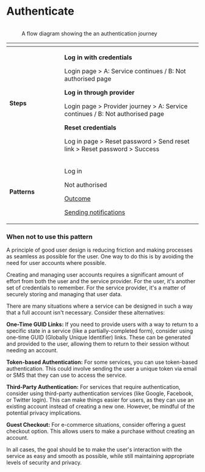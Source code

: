 # Authenticate



<figure><img src="../../.gitbook/assets/Authenticate.png" alt=""><figcaption><p>A flow diagram showing the an authentication journey</p></figcaption></figure>

<table data-header-hidden><thead><tr><th width="128"></th><th></th></tr></thead><tbody><tr><td><strong>Steps</strong> </td><td><p><strong>Log in with credentials</strong></p><p>Login page >  A: Service continues / B: Not authorised page</p><p></p><p><strong>Log in through provider</strong></p><p>Login page > Provider journey > A: Service continues / B: Not authorised page</p><p></p><p><strong>Reset credentials</strong></p><p>Log in page > Reset password > Send reset link > Reset password > Success</p></td></tr><tr><td><strong>Patterns</strong></td><td><p>Log in</p><p>Not authorised</p><p><a href="outcome.md">Outcome</a></p><p><a href="sending-notifications.md">Sending notifications</a></p></td></tr></tbody></table>

### When not to use this pattern

A principle of good user design is reducing friction and making processes as seamless as possible for the user. One way to do this is by avoiding the need for user accounts where possible.

Creating and managing user accounts requires a significant amount of effort from both the user and the service provider. For the user, it's another set of credentials to remember. For the service provider, it's a matter of securely storing and managing that user data.

There are many situations where a service can be designed in such a way that a full account isn't necessary. Consider these alternatives:

**One-Time GUID Links:** If you need to provide users with a way to return to a specific state in a service (like a partially-completed form), consider using one-time GUID (Globally Unique Identifier) links. These can be generated and provided to the user, allowing them to return to their session without needing an account.

**Token-based Authentication:** For some services, you can use token-based authentication. This could involve sending the user a unique token via email or SMS that they can use to access the service.

**Third-Party Authentication:** For services that require authentication, consider using third-party authentication services (like Google, Facebook, or Twitter login). This can make things easier for users, as they can use an existing account instead of creating a new one. However, be mindful of the potential privacy implications.

**Guest Checkout:** For e-commerce situations, consider offering a guest checkout option. This allows users to make a purchase without creating an account.

In all cases, the goal should be to make the user's interaction with the service as easy and smooth as possible, while still maintaining appropriate levels of security and privacy.
